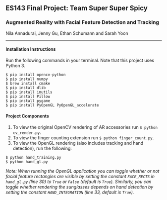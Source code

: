 ## ES143 Final Project: Team Super Super Spicy
### Augmented Reality with Facial Feature Detection and Tracking

Nila Annadurai, Jenny Gu, Ethan Schumann and Sarah Yoon

---

#### Installation Instructions
Run the following commands in your terminal. Note that this project uses Python 3.
```
$ pip install opencv-python
$ pip install numpy
$ brew install cmake
$ pip install dlib
$ pip install imutils
$ pip install Pillow
$ pip install pygame
$ pip install PyOpenGL PyOpenGL_accelerate
```

#### Project Components
1. To view the original OpenCV rendering of AR accessories run `$ python cv_render.py`.
2. To view the finger counting extension run `$ python finger_count.py`.
3. To view the OpenGL rendering (also includes tracking and hand detection), run the following:
```
$ python hand_training.py
$ python hand_gl.py
```
*Note: When running the OpenGL application you can toggle whether or not facial feature rectangles are visible by 
setting the constant `FACE_RECTS` in `hand_gl.py` (line 30) to `True` or `False` (default is `True`). 
Similarly, you can toggle whether rendering the sunglasses depends on hand detection by setting the constant 
`HAND_INTEGRATION` (line 33, default is `True`).*
